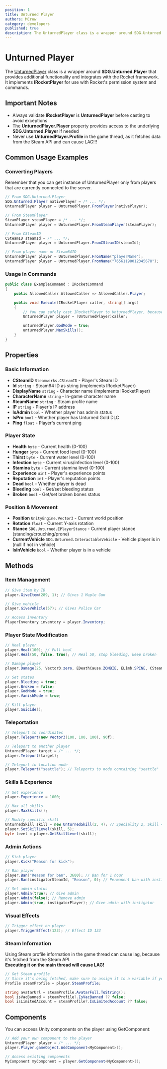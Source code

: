```yaml
---
position: 1
title: Unturned Player
authors: MCrow
category: developers
published: true
description: The UnturnedPlayer class is a wrapper around SDG.Unturned.Player that provides additional functionality and integrates with the Rocket framework.
---
```

# Unturned Player

The [UnturnedPlayer](https://github.com/SmartlyDressedGames/Legally-Distinct-Missile/blob/master/Rocket.Unturned/Player/UnturnedPlayer.cs) class is a wrapper around **SDG.Unturned.Player** that provides additional functionality and integrates with the Rocket framework. It implements **IRocketPlayer** for use with Rocket's permission system and commands.

## Important Notes
- Always validate **IRocketPlayer** is **UnturnedPlayer** before casting to avoid exceptions
- The **UnturnedPlayer.Player** property provides access to the underlying **SDG.Unturned.Player** if needed
- Never use **UnturnedPlayer.Profile** in the game thread, as it fetches data from the Steam API and can cause LAG!!!

## Common Usage Examples

### Converting Players
Remember that you can get instance of UnturnedPlayer only from players that are currently connected to the server.
```cs
// From SDG.Unturned.Player
SDG.Unturned.Player nativePlayer = /* ... */;
UnturnedPlayer player = UnturnedPlayer.FromPlayer(nativePlayer);

// From SteamPlayer
SteamPlayer steamPlayer = /* ... */;
UnturnedPlayer player = UnturnedPlayer.FromSteamPlayer(steamPlayer);

// From CSteamID
CSteamID steamId = /* ... */;
UnturnedPlayer player = UnturnedPlayer.FromCSteamID(steamId);

// From player name or Steam64ID
UnturnedPlayer player = UnturnedPlayer.FromName("playerName");
UnturnedPlayer player = UnturnedPlayer.FromName("76561198012345678");
```

### Usage in Commands

```cs
public class ExampleCommand : IRocketCommand
{
    public AllowedCaller AllowedCaller => AllowedCaller.Player;

    public void Execute(IRocketPlayer caller, string[] args)
    {
        // You can safely cast IRocketPlayer to UnturnedPlayer, because AllowedCaller is Player
        UnturnedPlayer player = (UnturnedPlayer)caller;

        unturnedPlayer.GodMode = true;
        unturnedPlayer.MaxSkills();
    }
}
```

## Properties

### Basic Information
- **CSteamID** `Steamworks.CSteamID` - Player's Steam ID
- **Id** `string` - Steam64 ID as string (implements IRocketPlayer)
- **DisplayName** `string` - Character name (implements IRocketPlayer)  
- **CharacterName** `string` - In-game character name
- **SteamName** `string` - Steam profile name
- **IP** `string` - Player's IP address
- **IsAdmin** `bool` - Whether player has admin status
- **IsPro** `bool` - Whether player has Unturned Gold DLC
- **Ping** `float` - Player's current ping

### Player State
- **Health** `byte` - Current health (0-100)
- **Hunger** `byte` - Current food level (0-100)
- **Thirst** `byte` - Current water level (0-100)
- **Infection** `byte` - Current virus/infection level (0-100)
- **Stamina** `byte` - Current stamina level (0-100)
- **Experience** `uint` - Player's experience points
- **Reputation** `int` - Player's reputation points
- **Dead** `bool` - Whether player is dead
- **Bleeding** `bool` - Get/set bleeding status
- **Broken** `bool` - Get/set broken bones status

### Position & Movement
- **Position** `UnityEngine.Vector3` - Current world position
- **Rotation** `float` - Current Y-axis rotation
- **Stance** `SDG.Unturned.EPlayerStance` - Current player stance (standing/crouching/prone)
- **CurrentVehicle** `SDG.Unturned.InteractableVehicle` - Vehicle player is in (null if not in vehicle)
- **IsInVehicle** `bool` - Whether player is in a vehicle

## Methods

### Item Management
```cs
// Give item by ID
player.GiveItem(289, 1); // Gives 1 Maple Gun

// Give vehicle
player.GiveVehicle(57); // Gives Police Car

// Access inventory
PlayerInventory inventory = player.Inventory;
```

### Player State Modification
```cs
// Heal player
player.Heal(100); // Full heal
player.Heal(50, false, true); // Heal 50, stop bleeding, keep broken

// Damage player
player.Damage(25, Vector3.zero, EDeathCause.ZOMBIE, ELimb.SPINE, CSteamID.Nil);

// Set states
player.Bleeding = true;
player.Broken = false;
player.GodMode = true;
player.VanishMode = true;

// Kill player
player.Suicide();
```

### Teleportation
```cs
// Teleport to coordinates
player.Teleport(new Vector3(100, 100, 100), 90f);

// Teleport to another player
UnturnedPlayer target = /* ... */;
player.Teleport(target);

// Teleport to location node
player.Teleport("seattle"); // Teleports to node containing "seattle"
```

### Skills & Experience
```cs
// Set experience
player.Experience = 1000;

// Max all skills
player.MaxSkills();

// Modify specific skill
UnturnedSkill skill = new UnturnedSkill(2, 4); // Speciality 2, Skill 4
player.SetSkillLevel(skill, 5);
byte level = player.GetSkillLevel(skill);
```

### Admin Actions
```cs
// Kick player
player.Kick("Reason for kick");

// Ban player
player.Ban("Reason for ban", 3600); // Ban for 1 hour
player.Ban(instigatorSteamId, "Reason", 0); // Permanent ban with instigator

// Set admin status
player.Admin(true); // Give admin
player.Admin(false); // Remove admin
player.Admin(true, instigatorPlayer); // Give admin with instigator
```

### Visual Effects
```cs
// Trigger effect on player
player.TriggerEffect(123); // Effect ID 123
```

### Steam Information
Using Steam profile information in the game thread can cause lag, because it's fetched from the Steam API.  
**Executing it on the main thread will cause LAG!**

```cs
// Get Steam profile
// Since it's being fetched, make sure to assign it to a variable if you need to use it multiple times.
Profile steamProfile = player.SteamProfile;

string avatarUrl = steamProfile.AvatarFull.ToString();
bool isVacBanned = steamProfile?.IsVacBanned ?? false;
bool isLimitedAccount = steamProfile?.IsLimitedAccount ?? false;
```

## Components

You can access Unity components on the player using GetComponent:

```cs
// Add your own component to the player
UnturnedPlayer player = /* ... */;
player.Player.gameObject.AddComponent<MyComponent>();

// Access existing components
MyComponent myComponent = player.GetComponent<MyComponent>();
```